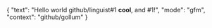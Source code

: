 {
  "text": "Hello world github/linguist#1 **cool**, and #1!",
  "mode": "gfm",
  "context": "github/gollum"
}
